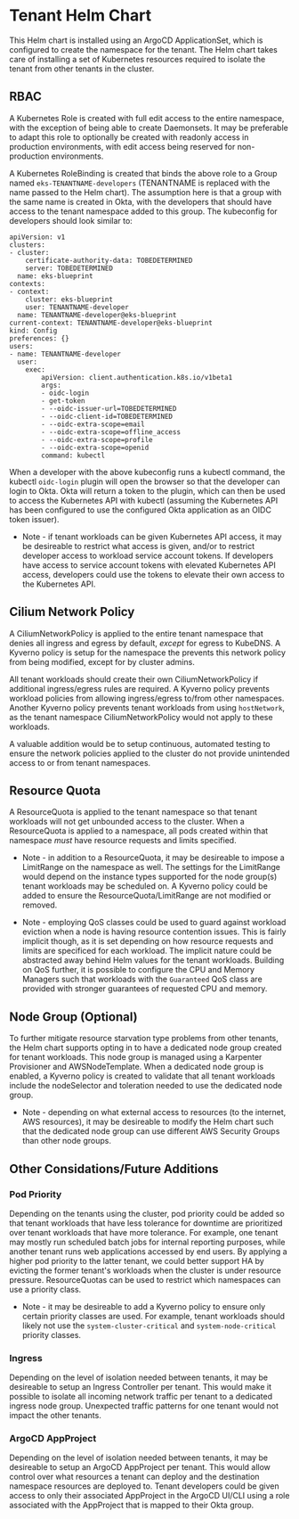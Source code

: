 # Tenant Helm Chart

This Helm chart is installed using an ArgoCD ApplicationSet, which is configured to create the namespace for the tenant. The Helm chart takes care of installing a set of Kubernetes resources required to isolate the tenant from other tenants in the cluster.

## RBAC

A Kubernetes Role is created with full edit access to the entire namespace, with the exception of being able to create Daemonsets. It may be preferable to adapt this role to optionally be created with readonly access in production environments, with edit access being reserved for non-production environments.

A Kubernetes RoleBinding is created that binds the above role to a Group named `eks-TENANTNAME-developers` (TENANTNAME is replaced with the name passed to the Helm chart). The assumption here is that a group with the same name is created in Okta, with the developers that should have access to the tenant namespace added to this group. The kubeconfig for developers should look similar to:

```
apiVersion: v1
clusters:
- cluster:
    certificate-authority-data: TOBEDETERMINED
    server: TOBEDETERMINED
  name: eks-blueprint
contexts:
- context:
    cluster: eks-blueprint
    user: TENANTNAME-developer
  name: TENANTNAME-developer@eks-blueprint
current-context: TENANTNAME-developer@eks-blueprint
kind: Config
preferences: {}
users:
- name: TENANTNAME-developer
  user:
    exec:
        apiVersion: client.authentication.k8s.io/v1beta1
        args:
        - oidc-login
        - get-token
        - --oidc-issuer-url=TOBEDETERMINED
        - --oidc-client-id=TOBEDETERMINED
        - --oidc-extra-scope=email
        - --oidc-extra-scope=offline_access
        - --oidc-extra-scope=profile
        - --oidc-extra-scope=openid
        command: kubectl
```

When a developer with the above kubeconfig runs a kubectl command, the kubectl `oidc-login` plugin will open the browser so that the developer can login to Okta. Okta will return a token to the plugin, which can then be used to access the Kubernetes API with kubectl (assuming the Kubernetes API has been configured to use the configured Okta application as an OIDC token issuer).

* Note - if tenant workloads can be given Kubernetes API access, it may be desireable to restrict what access is given, and/or to restrict developer access to workload service account tokens. If developers have access to service account tokens with elevated Kubernetes API access, developers could use the tokens to elevate their own access to the Kubernetes API.

## Cilium Network Policy

A CiliumNetworkPolicy is applied to the entire tenant namespace that denies all ingress and egress by default, _except_ for egress to KubeDNS. A Kyverno policy is setup for the namespace the prevents this network policy from being modified, except for by cluster admins.

All tenant workloads should create their own CiliumNetworkPolicy if additional ingress/egress rules are required. A Kyverno policy prevents workload policies from allowing ingress/egress to/from other namespaces. Another Kyverno policy prevents tenant workloads from using `hostNetwork`, as the tenant namespace CiliumNetworkPolicy would not apply to these workloads.

A valuable addition would be to setup continuous, automated testing to ensure the network policies applied to the cluster do not provide unintended access to or from tenant namespaces.

## Resource Quota

A ResourceQuota is applied to the tenant namespace so that tenant workloads will not get unbounded access to the cluster. When a ResourceQuota is applied to a namespace, all pods created within that namespace *must* have resource requests and limits specified.

* Note - in addition to a ResourceQuota, it may be desireable to impose a LimitRange on the namespace as well. The settings for the LimitRange would depend on the instance types supported for the node group(s) tenant workloads may be scheduled on. A Kyverno policy could be added to ensure the ResourceQuota/LimitRange are not modified or removed.

* Note - employing QoS classes could be used to guard against workload eviction when a node is having resource contention issues. This is fairly implicit though, as it is set depending on how resource requests and limits are specificed for each workload. The implicit nature could be abstracted away behind Helm values for the tenant workloads. Building on QoS further, it is possible to configure the CPU and Memory Managers such that workloads with the `Guaranteed` QoS class are provided with stronger guarantees of requested CPU and memory.

## Node Group (Optional)

To further mitigate resource starvation type problems from other tenants, the Helm chart supports opting in to have a dedicated node group created for tenant workloads. This node group is managed using a Karpenter Provisioner and AWSNodeTemplate. When a dedicated node group is enabled, a Kyverno policy is created to validate that all tenant workloads include the nodeSelector and toleration needed to use the dedicated node group.

* Note - depending on what external access to resources (to the internet, AWS resources), it may be desireable to modify the Helm chart such that the dedicated node group can use different AWS Security Groups than other node groups.

## Other Considations/Future Additions

### Pod Priority

Depending on the tenants using the cluster, pod priority could be added so that tenant workloads that have less tolerance for downtime are prioritized over tenant workloads that have more tolerance. For example, one tenant may mostly run scheduled batch jobs for internal reporting purposes, while another tenant runs web applications accessed by end users. By applying a higher pod priority to the latter tenant, we could better support HA by evicting the former tenant's workloads when the cluster is under resource pressure. ResourceQuotas can be used to restrict which namespaces can use a priority class.

* Note - it may be desireable to add a Kyverno policy to ensure only certain priority classes are used. For example, tenant workloads should likely not use the `system-cluster-critical` and `system-node-critical` priority classes.

### Ingress

Depending on the level of isolation needed between tenants, it may be desireable to setup an Ingress Controller per tenant. This would make it possible to isolate all incoming network traffic per tenant to a dedicated ingress node group. Unexpected traffic patterns for one tenant would not impact the other tenants.

### ArgoCD AppProject

Depending on the level of isolation needed between tenants, it may be desireable to setup an ArgoCD AppProject per tenant. This would allow control over what resources a tenant can deploy and the destination namespace resources are deployed to. Tenant developers could be given access to only their associated AppProject in the ArgoCD UI/CLI using a role associated with the AppProject that is mapped to their Okta group.
